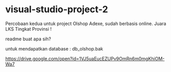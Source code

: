 # visual-studio-project-2
Percobaan kedua untuk project Olshop Adexe, sudah berbasis online. Juara LKS Tingkat Provinsi !

readme buat apa sih?

untuk mendapatkan database : db_olshop.bak

https://drive.google.com/open?id=1VJ5uaEucEZUPv9OmRn6m0mgKhiOM-Wa7
